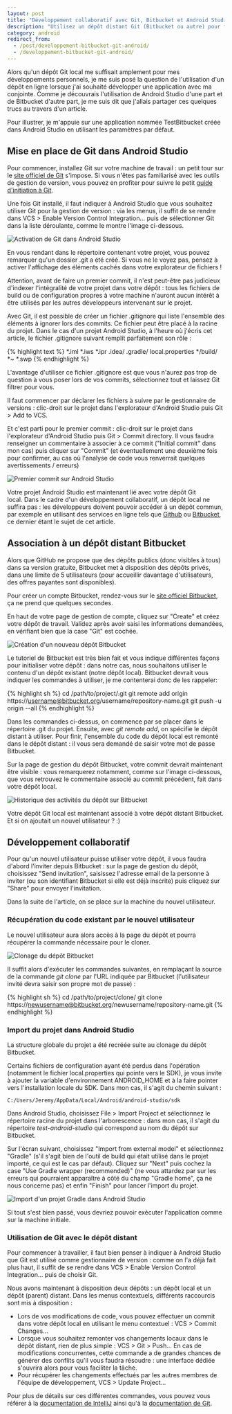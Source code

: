 ```yaml
---
layout: post
title: "Développement collaboratif avec Git, Bitbucket et Android Studio"
description: "Utilisez un dépôt distant Git (Bitbucket ou autre) pour faciliter le développement collaboratif de vos applications avec Android Studio."
category: android
redirect_from:
  - /post/developpement-bitbucket-git-android/
  - /developpement-bitbucket-git-android/
---
```


Alors qu'un dépôt Git local me suffisait amplement pour mes développements personnels, je me suis posé la question de l'utilisation d'un dépôt en ligne lorsque j'ai souhaité développer une application avec ma conjointe. Comme je découvrais l'utilisation de Android Studio d'une part et de Bitbucket d'autre part, je me suis dit que j'allais partager ces quelques trucs au travers d'un article.

Pour illustrer, je m'appuie sur une application nommée TestBitbucket créée dans Android Studio en utilisant les paramètres par défaut.

## Mise en place de Git dans Android Studio

Pour commencer, installez Git sur votre machine de travail : un petit tour sur le [site officiel de Git](http://git-scm.com/ "Site officiel de Git") s'impose. Si vous n'êtes pas familiarisé avec les outils de gestion de version, vous pouvez en profiter pour suivre le petit [guide d'initiation à Git](http://try.github.io/ "Guide d'initiatio nà Git").

Une fois Git installé, il faut indiquer à Android Studio que vous souhaitez utiliser Git pour la gestion de version : via les menus, il suffit de se rendre dans VCS > Enable Version Control Integration... puis de sélectionner Git dans la liste déroulante, comme le montre l'image ci-dessous.

![Activation de Git dans Android Studio](/img/uploads/01_enable_version_control.png)

En vous rendant dans le répertoire contenant votre projet, vous pouvez remarquer qu'un dossier .git a été créé. Si vous ne le voyez pas, pensez à activer l'affichage des éléments cachés dans votre explorateur de fichiers !

Attention, avant de faire un premier commit, il n'est peut-être pas judicieux d'indexer l'intégralité de votre projet dans votre dépôt : tous les fichiers de build ou de configuration propres à votre machine n'auront aucun intérêt à être utilisés par les autres développeurs intervenant sur le projet.

Avec Git, il est possible de créer un fichier .gitignore qui liste l'ensemble des éléments à ignorer lors des commits. Ce fichier peut être placé à la racine du projet. Dans le cas d'un projet Android Studio, à l'heure où j'écris cet article, le fichier .gitignore suivant remplit parfaitement son rôle :

{% highlight text %}
*.iml
*.iws
*.ipr
.idea/
.gradle/
local.properties
*/build/
*~
*.swp
{% endhighlight %}

L'avantage d'utiliser ce fichier .gitignore est que vous n'aurez pas trop de question à vous poser lors de vos commits, sélectionnez tout et laissez Git filtrer pour vous.

Il faut commencer par déclarer les fichiers à suivre par le gestionnaire de versions : clic-droit sur le projet dans l'explorateur d'Android Studio puis Git > Add to VCS.

Et c'est parti pour le premier commit : clic-droit sur le projet dans l'explorateur d'Android Studio puis Git > Commit directory. Il vous faudra renseigner un commentaire à associer à ce commit ("Initial commit" dans mon cas) puis cliquer sur "Commit" (et éventuellement une deuxième fois pour confirmer, au cas où l'analyse de code vous renverrait quelques avertissements / erreurs)

![Premier commit sur Android Studio](/img/uploads/02_add_to_vcs_and_initial_commit.png)

Votre projet Android Studio est maintenant lié avec votre dépôt Git local. Dans le cadre d'un développement collaboratif, un dépôt local ne suffira pas : les développeurs doivent pouvoir accéder à un dépôt commun, par exemple en utilisant des services en ligne tels que [Github](https://github.com/ "Github") ou [Bitbucket](https://bitbucket.org "Bitbucket"), ce dernier étant le sujet de cet article.

## Association à un dépôt distant Bitbucket

Alors que GitHub ne propose que des dépôts publics (donc visibles à tous) dans sa version gratuite, Bitbucket met à disposition des dépôts privés, dans une limite de 5 utilisateurs (pour accueillir davantage d'utilisateurs, des offres payantes sont disponibles).

Pour créer un compte Bitbucket, rendez-vous sur le [site officiel Bitbucket](https://bitbucket.org/ "Site officiel de Bitbucket"), ça ne prend que quelques secondes.

En haut de votre page de gestion de compte, cliquez sur "Create" et créez votre dépôt de travail. Validez après avoir saisi les informations demandées, en vérifiant bien que la case "Git" est cochée.

![Création d'un nouveau dépôt Bitbucket](/img/uploads/03_create_bitbucket_repository.png)

Le tutoriel de Bitbucket est très bien fait et vous indique différentes façons pour initialiser votre dépôt : dans notre cas, nous souhaitons utiliser le contenu d'un dépôt existant (notre dépôt local). Bitbucket devrait vous indiquer les commandes à utiliser, je me contenterai donc de les rappeler:

{% highlight sh %}
cd /path/to/project/.git
git remote add origin https://username@bitbucket.org/username/repository-name.git
git push -u origin --all
{% endhighlight %}

Dans les commandes ci-dessus, on commence par se placer dans le répertoire .git du projet. Ensuite, avec *git remote add*, on spécifie le dépôt distant à utiliser. Pour finir, l'ensemble du code du dépôt local est remonté dans le dépôt distant : il vous sera demandé de saisir votre mot de passe Bitbucket.

Sur la page de gestion du dépôt Bitbucket, votre commit devrait maintenant être visible : vous remarquerez notamment, comme sur l'image ci-dessous, que vous retrouvez le commentaire associé au commit précédent, fait dans votre dépôt local.

![Historique des activités du dépôt sur Bitbucket](/img/uploads/04_bitbucket_history.png)

Votre dépôt Git local est maintenant associé à votre dépôt distant Bitbucket. Et si on ajoutait un nouvel utilisateur ? :)

## Développement collaboratif

Pour qu'un nouvel utilisateur puisse utiliser votre dépôt, il vous faudra d'abord l'inviter depuis Bitbucket : sur la page de gestion du dépôt, choisissez "Send invitation", saisissez l'adresse email de la personne à inviter (ou son identifiant Bitbucket si elle est déjà inscrite) puis cliquez sur "Share" pour envoyer l'invitation.

Dans la suite de l'article, on se place sur la machine du nouvel utilisateur.

### Récupération du code existant par le nouvel utilisateur

Le nouvel utilisateur aura alors accès à la page du dépôt et pourra récupérer la commande nécessaire pour le cloner.

![Clonage du dépôt Bitbucket](/img/uploads/05_bitbucket_clone.png)

Il suffit alors d'exécuter les commandes suivantes, en remplaçant la source de la commande *git clone* par l'URL indiquée par Bitbucket (l'utilisateur invité devra saisir son propre mot de passe) :

{% highlight sh %}
cd /path/to/project/clone/
git clone https://newusername@bitbucket.org/newusername/repository-name.git
{% endhighlight %}

### Import du projet dans Android Studio

La structure globale du projet a été recréée suite au clonage du dépôt Bitbucket.

Certains fichiers de configuration ayant été perdus dans l'opération (notamment le fichier local.properties qui pointe vers le SDK), je vous invite à ajouter la variable d'environnement ANDROID_HOME et à la faire pointer vers l'installation locale du SDK. Dans mon cas, il s'agit du chemin suivant :

```
C:/Users/Jeremy/AppData/Local/Android/android-studio/sdk
```

Dans Android Studio, choisissez File > Import Project et sélectionnez le répertoire racine du projet dans l'arborescence : dans mon cas, il s'agit du répertoire *test-android-studio* qui correspond au nom du dépôt sur Bitbucket.

Sur l'écran suivant, choisissez "Import from external model" et sélectionnez "Gradle" (s'il s'agit bien de l'outil de build qui était utilisé dans le projet importé, ce qui est le cas par défaut). Cliquez sur "Next" puis cochez la case "Use Gradle wrapper (recommended)" (ne vous attardez par sur les erreurs qui pourraient apparaître à côté du champ "Gradle home", ça ne nous concerne pas) et enfin "Finish" pour lancer l'import du projet.

![Import d'un projet Gradle dans Android Studio](/img/uploads/06_import_project.png)

Si tout s'est bien passé, vous devriez pouvoir exécuter l'application comme sur la machine initiale.

### Utilisation de Git avec le dépôt distant

Pour commencer à travailler, il faut bien penser à indiquer à Android Studio que Git est utilisé comme gestionnaire de version : comme on l'a déjà fait plus haut, il suffit de se rendre dans VCS > Enable Version Control Integration… puis de choisir Git.

Nous avons maintenant à disposition deux dépôts : un dépôt local et un dépôt (parent) distant. Dans les menus contextuels, différents raccourcis sont mis à disposition :

*   Lors de vos modifications de code, vous pouvez effectuer un commit dans votre dépôt local en utilisant le menu contextuel : VCS > Commit Changes...
*   Lorsque vous souhaitez remonter vos changements locaux dans le dépôt distant, rien de plus simple : VCS > Git > Push... En cas de modifications concurrentes, cette commande a de grandes chances de générer des conflits qu'il vous faudra résoudre : une interface dédiée s'ouvrira alors pour vous faciliter la tâche.
*   Pour récupérer les changements effectués par les autres membres de l'équipe de développement, VCS > Update Project...

Pour plus de détails sur ces différentes commandes, vous pouvez vous référer à la [documentation de IntelliJ](http://www.jetbrains.com/idea/webhelp/using-cvs-integration.html "Documentation de IntelliJ sur l'intégration d'un SCM") ainsi qu'à la [documentation de Git](http://git-scm.com/documentation "Documentation de Git").
